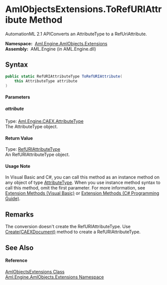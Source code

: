 AmlObjectsExtensions.ToRefURIAttribute Method
=============================================
AutomationML 2.1 APIConverts an AttributeType to a RefUriAttribute.

  **Namespace:**  [Aml.Engine.AmlObjects.Extensions][1]  
  **Assembly:**  AML.Engine (in AML.Engine.dll)

Syntax
------

```csharp
public static RefURIAttributeType ToRefURIAttribute(
	this AttributeType attribute
)
```

#### Parameters

##### *attribute*
Type: [Aml.Engine.CAEX.AttributeType][2]  
The AttributeType object.

#### Return Value
Type: [RefURIAttributeType][3]  
An RefURIAttributeType object.
#### Usage Note
In Visual Basic and C#, you can call this method as an instance method on any object of type [AttributeType][2]. When you use instance method syntax to call this method, omit the first parameter. For more information, see [Extension Methods (Visual Basic)][4] or [Extension Methods (C# Programming Guide)][5].

Remarks
-------
 The conversion doesn't create the RefURIAttributeType. Use [Create(CAEXDocument)][6] method to create a RefURIAttributeType. 

See Also
--------

#### Reference
[AmlObjectsExtensions Class][7]  
[Aml.Engine.AmlObjects.Extensions Namespace][1]  

[1]: ../README.md
[2]: ../../Aml.Engine.CAEX/AttributeType/README.md
[3]: ../../Aml.Engine.AmlObjects/RefURIAttributeType/README.md
[4]: https://docs.microsoft.com/dotnet/visual-basic/programming-guide/language-features/procedures/extension-methods
[5]: https://docs.microsoft.com/dotnet/csharp/programming-guide/classes-and-structs/extension-methods
[6]: ../../Aml.Engine.AmlObjects/RefURIAttributeType/Create.md
[7]: README.md
[8]: https://www.automationml.org
[9]: ../../icons/logoShade.png
